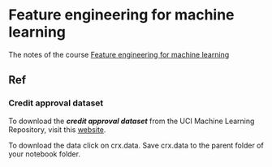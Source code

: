 # Feature engineering for machine learning

The notes of the course [Feature engineering for machine learning](https://www.udemy.com/course/feature-engineering-for-machine-learning/)

## Ref

### Credit approval dataset

To download the **_credit approval dataset_** from the UCI Machine Learning Repository, visit this [website](http://archive.ics.uci.edu/ml/machine-learning-databases/credit-screening/).

To download the data click on crx.data.
Save crx.data to the parent folder of your notebook folder.
